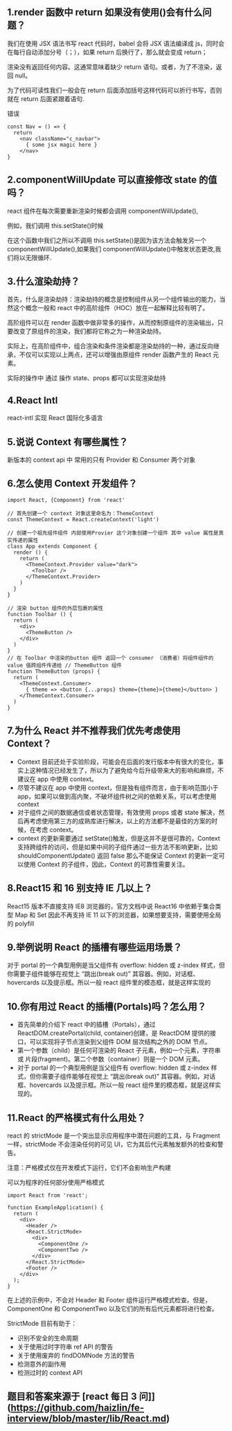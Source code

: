 ## 1.render 函数中 return 如果没有使用()会有什么问题？

我们在使用 JSX 语法书写 react 代码时，babel 会将 JSX 语法编译成 js，同时会在每行自动添加分号（；），如果 return 后换行了，那么就会变成 return；

渲染没有返回任何内容。这通常意味着缺少 return 语句。或者，为了不渲染，返回 null。

为了代码可读性我们一般会在 return 后面添加括号这样代码可以折行书写，否则就在 return 后面紧跟着语句.

错误

```
const Nav = () => {
  return
    <nav className="c_navbar">
      { some jsx magic here }
    </nav>
}
```

## 2.componentWillUpdate 可以直接修改 state 的值吗？

react 组件在每次需要重新渲染时候都会调用 componentWillUpdate(),

例如，我们调用 this.setState()时候

在这个函数中我们之所以不调用 this.setState()是因为该方法会触发另一个 componentWillUpdate(),如果我们 componentWillUpdate()中触发状态更改,我们将以无限循环.

## 3.什么渲染劫持？

首先，什么是渲染劫持：渲染劫持的概念是控制组件从另一个组件输出的能力，当然这个概念一般和 react 中的高阶组件（HOC）放在一起解释比较有明了。

高阶组件可以在 render 函数中做非常多的操作，从而控制原组件的渲染输出，只要改变了原组件的渲染，我们都将它称之为一种渲染劫持。

实际上，在高阶组件中，组合渲染和条件渲染都是渲染劫持的一种，通过反向继承，不仅可以实现以上两点，还可以增强由原组件 render 函数产生的 React 元素。

实际的操作中 通过 操作 state、props 都可以实现渲染劫持

## 4.React Intl

react-intl 实现 React 国际化多语言

## 5.说说 Context 有哪些属性？

新版本的 context api 中 常用的只有 Provider 和 Consumer 两个对象

## 6.怎么使用 Context 开发组件？

```
import React, {Component} from 'react'

// 首先创建一个 context 对象这里命名为：ThemeContext
const ThemeContext = React.createContext('light')

// 创建一个祖先组件组件 内部使用Provier 这个对象创建一个组件 其中 value 属性是真实传递的属性
class App extends Component {
  render () {
    return (
      <ThemeContext.Provider value="dark">
        <Toolbar />
      </ThemeContext.Provider>
    )
  }
}

// 渲染 button 组件的外层包裹的属性
function Toolbar () {
  return (
    <div>
      <ThemeButton />
    </div>
  )
}
// 在 Toolbar 中渲染的button 组件 返回一个 consumer （消费者）将组件组件的 value 值跨组件传递给 // ThemeButton 组件
function ThemeButton (props) {
  return (
    <ThemeContext.Consumer>
      { theme => <button {...props} theme={theme}>{theme}</button> }
    </ThemeContext.Consumer>
  )
}
```

## 7.为什么 React 并不推荐我们优先考虑使用 Context？

- Context 目前还处于实验阶段，可能会在后面的发行版本中有很大的变化，事实上这种情况已经发生了，所以为了避免给今后升级带来大的影响和麻烦，不建议在 app 中使用 context。
- 尽管不建议在 app 中使用 context，但是独有组件而言，由于影响范围小于 app，如果可以做到高内聚，不破坏组件树之间的依赖关系，可以考虑使用 context
- 对于组件之间的数据通信或者状态管理，有效使用 props 或者 state 解决，然后再考虑使用第三方的成熟库进行解决，以上的方法都不是最佳的方案的时候，在考虑 context。
- context 的更新需要通过 setState()触发，但是这并不是很可靠的，Context 支持跨组件的访问，但是如果中间的子组件通过一些方法不影响更新，比如 shouldComponentUpdate() 返回 false 那么不能保证 Context 的更新一定可以使用 Context 的子组件，因此，Context 的可靠性需要关注。

## 8.React15 和 16 别支持 IE 几以上？

React15 版本不直接支持 IE8 浏览器的，官方文档中说 React16 中依赖于集合类型 Map 和 Set 因此不再支持 IE 11 以下的浏览器，如果想要支持，需要使用全局的 polyfill

## 9.举例说明 React 的插槽有哪些运用场景？

对于 portal 的一个典型用例是当父组件有 overflow: hidden 或 z-index 样式，但你需要子组件能够在视觉上 “跳出(break out)” 其容器。例如，对话框、hovercards 以及提示框。所以一般 react 组件里的模态框，就是这样实现的

## 10.你有用过 React 的插槽(Portals)吗？怎么用？

- 首先简单的介绍下 react 中的插槽（Portals），通过 ReactDOM.createPortal(child, container)创建，是 ReactDOM 提供的接口，可以实现将子节点渲染到父组件 DOM 层次结构之外的 DOM 节点。
- 第一个参数（child）是任何可渲染的 React 子元素，例如一个元素，字符串或 片段(fragment)。第二个参数（container）则是一个 DOM 元素。
- 对于 portal 的一个典型用例是当父组件有 overflow: hidden 或 z-index 样式，但你需要子组件能够在视觉上 “跳出(break out)” 其容器。例如，对话框、hovercards 以及提示框。所以一般 react 组件里的模态框，就是这样实现的。

## 11.React 的严格模式有什么用处？

react 的 strictMode 是一个突出显示应用程序中潜在问题的工具，与 Fragment 一样，strictMode 不会渲染任何的可见 UI，它为其后代元素触发额外的检查和警告。

注意：严格模式仅在开发模式下运行，它们不会影响生产构建

可以为程序的任何部分使用严格模式

```
import React from 'react';

function ExampleApplication() {
  return (
    <div>
      <Header />
      <React.StrictMode>
        <div>
          <ComponentOne />
          <ComponentTwo />
        </div>
      </React.StrictMode>
      <Footer />
    </div>
  );
}
```

在上述的示例中，不会对 Header 和 Footer 组件运行严格模式检查。但是，ComponentOne 和 ComponentTwo 以及它们的所有后代元素都将进行检查。

StrictMode 目前有助于：

- 识别不安全的生命周期
- 关于使用过时字符串 ref API 的警告
- 关于使用废弃的 findDOMNode 方法的警告
- 检测意外的副作用
- 检测过时的 context API

## 题目和答案来源于 [react 每日 3 问]](https://github.com/haizlin/fe-interview/blob/master/lib/React.md)
